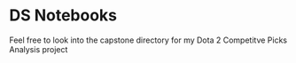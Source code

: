 # DS Notebooks
Feel free to look into the capstone directory for my Dota 2 Competitve Picks Analysis project
